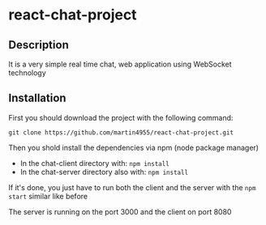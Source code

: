 # react-chat-project
## Description
It is a very simple real time chat, web application using WebSocket technology
## Installation
First you should download the project with the following command: 

`git clone https://github.com/martin4955/react-chat-project.git`

Then you shold install the dependencies via npm (node package manager)
- In the chat-client directory with: `npm install`
- In the chat-server directory also with: `npm install`

If it's done, you just have to run both the client and the server with the `npm start` similar like before

The server is running on the port 3000 and the client on port 8080
